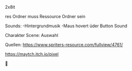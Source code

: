 2x8it

res Ordner muss Ressource Ordner sein

Sounds:
  -Hintergrundmusik
  -Maus hovert üder Button Sound
  
Charakter Scene:
  Auswahl


Quellen:
https://www.spriters-resource.com/fullview/4761/

https://maytch.itch.io/pixel

🍆
